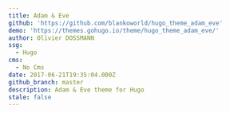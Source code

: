 ```yaml
---
title: Adam & Eve
github: 'https://github.com/blankoworld/hugo_theme_adam_eve'
demo: 'https://themes.gohugo.io/theme/hugo_theme_adam_eve/'
author: Olivier DOSSMANN
ssg:
  - Hugo
cms:
  - No Cms
date: 2017-06-21T19:35:04.000Z
github_branch: master
description: Adam & Eve theme for Hugo
stale: false
---
```


